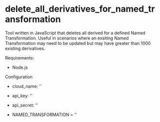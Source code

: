 # delete_all_derivatives_for_named_transformation

Tool written in JavaScript that deletes all derived for a defined Named Transformation. Useful in scenarios where an exsiting Named Transformation may need to be updated but may have greater than 1000 existing derivatives.

Requirements:
- Node.js

Configuration
- cloud_name: ''
- api_key: ''
- api_secret: ''

- NAMED_TRANSFORMATION = ''
